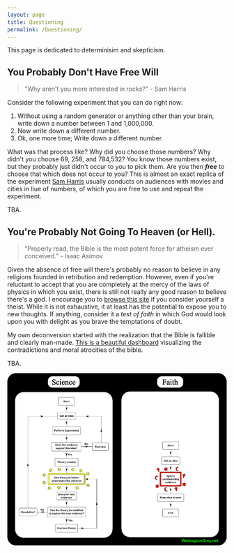 ```yaml
---
layout: page
title: Questioning
permalink: /Questioning/
---
```


This page is dedicated to determinisim and skepticism.

## You Probably Don't Have Free Will

> "Why aren't you more interested in rocks?" - Sam Harris

Consider the following experiment that you can do right now:

1. Without using a random generator or anything other than your brain, write down a number between 1 and 1,000,000.
2. Now write down a different number.
3. Ok, one more time; Write down a different number.

What was that process like? Why did you choose those numbers? Why didn't you choose 69, 258, and 784,532? You know those numbers exist, but they probably just didn't
occur to you to pick them. Are you then ***free*** to choose that which does not occur to you? This is almost an exact replica of the experiment [Sam Harris](https://samharris.org/)
usually conducts on audiences with movies and cities in liue of numbers, of which you are free to use and repeat the experiment. 

TBA. 

## You're Probably Not Going To Heaven (or Hell). 

> “Properly read, the Bible is the most potent force for atheism ever conceived.” - Isaac Asimov

Given the absence of free will there's probably no reason to believe in any religions founded in retribution and redemption. However, even if you're reluctant to accept 
that you are completely at the mercy of the laws of physics in which you exist, there is still not really any good reason to believe there's a god. I encourage you
to [browse this site](https://whynogod.wordpress.com/) if you consider yourself a theist. While it is not exhaustive, it at least has the potential to expose you 
to new thoughts. If anything, consider it a *test of faith* in which God would look upon you with delight as you brave the temptations of doubt.

My own deconversion started with the realization that the Bible is fallible and clearly man-made. [This is a beautiful dashboard](https://philb61.github.io/) visualizing the contradictions and moral atrocities of the bible. 

TBA. 


![](/pics/science-vs-faith.png)



